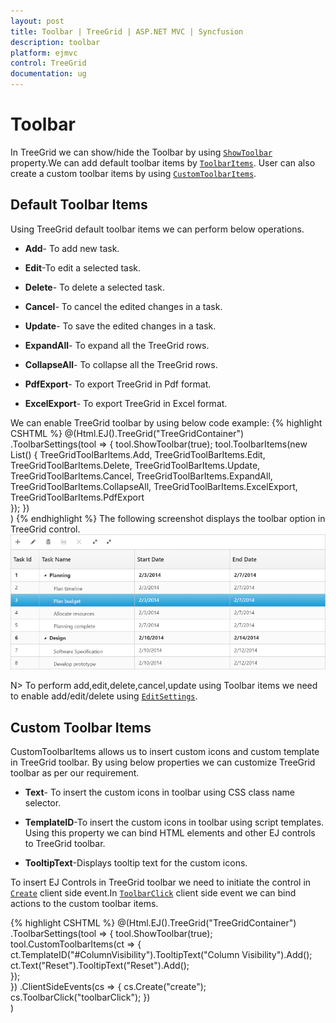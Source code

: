 ```yaml
---
layout: post
title: Toolbar | TreeGrid | ASP.NET MVC | Syncfusion
description: toolbar
platform: ejmvc
control: TreeGrid
documentation: ug
---
```


# Toolbar

In TreeGrid we can show/hide the Toolbar by using [`ShowToolbar`](https://help.syncfusion.com/api/js/ejtreegrid#members:toolbarsettings-showtoolbar "showToolbar") property.We can add default toolbar items by [`ToolbarItems`](https://help.syncfusion.com/api/js/ejtreegrid#members:toolbarsettings-toolbaritems "toolbarItems"). User can also create a custom toolbar items by using [`CustomToolbarItems`](https://help.syncfusion.com/api/js/ejtreegrid#members:toolbarsettings-customToolbarItems "customToolbarItems").

## Default Toolbar Items
Using TreeGrid default toolbar items we can perform below operations.

* **Add**- To add new task.

* **Edit**-To edit a selected task.

* **Delete**- To delete a selected task.
		   
* **Cancel**- To cancel the edited changes in a task.
		   
* **Update**- To save the edited changes in a task.
		   
* **ExpandAll**- To expand all the TreeGrid rows.
		   
* **CollapseAll**- To collapse all the TreeGrid rows.
		   
* **PdfExport**- To export TreeGrid in Pdf format.
		   
* **ExcelExport**- To export TreeGrid in Excel format.

We can enable TreeGrid toolbar by using below code example:
{% highlight CSHTML %}
     @(Html.EJ().TreeGrid("TreeGridContainer")             
             .ToolbarSettings(tool =>
             {
                 tool.ShowToolbar(true);
                 tool.ToolbarItems(new List<TreeGridToolBarItems>()
                {
                    TreeGridToolBarItems.Add,
                    TreeGridToolBarItems.Edit,
                    TreeGridToolBarItems.Delete,
                    TreeGridToolBarItems.Update,
                    TreeGridToolBarItems.Cancel,
                    TreeGridToolBarItems.ExpandAll,
                    TreeGridToolBarItems.CollapseAll,
                    TreeGridToolBarItems.ExcelExport,
                    TreeGridToolBarItems.PdfExport                                    
                });
             })      
        )
{% endhighlight %}
The following screenshot displays the toolbar option in TreeGrid control.
![](Toolbar_images/Toolbar_img1.png)

N> To perform add,edit,delete,cancel,update using Toolbar items we need to enable add/edit/delete using [`EditSettings`](https://help.syncfusion.com/api/js/ejtreegrid#members:editsettings "editSettings").
  
## Custom Toolbar Items

CustomToolbarItems allows us to insert custom icons and custom template in TreeGrid toolbar. By using below properties we can customize TreeGrid toolbar as per our requirement.

* **Text**- To insert the custom icons in toolbar using CSS class name selector.

* **TemplateID**-To insert the custom icons in toolbar using script templates. Using this property we can bind HTML elements and other EJ controls to TreeGrid toolbar.

* **TooltipText**-Displays tooltip text for the custom icons. 

To insert EJ Controls in TreeGrid toolbar we need to initiate the control in [`Create`](https://help.syncfusion.com/api/js/ejtreegrid#events:create "create") client side event.In [`ToolbarClick`](https://help.syncfusion.com/api/js/ejtreegrid#events:toolbarclick "toolbarclick") client side event we can bind actions to the custom toolbar items.

{% highlight CSHTML %}
     @(Html.EJ().TreeGrid("TreeGridContainer")              
            .ToolbarSettings(tool =>
            {
                tool.ShowToolbar(true);
                tool.CustomToolbarItems(ct =>
                  {                  
                    ct.TemplateID("#ColumnVisibility").TooltipText("Column Visibility").Add();
                    ct.Text("Reset").TooltipText("Reset").Add();  
                  });                    
            })
            .ClientSideEvents(cs =>
            {
                cs.Create("create");
                cs.ToolbarClick("toolbarClick");
            })       
    )        
    <script id="ColumnVisibility" type="text/x-jsrender">
        <input id="dropdownContainer" />
    </script>
    <script type="text/javascript">     
        function toolbarClick(args) {
            if (args.itemName == "Reset") {
               //we can bind the custom actions here
            }
        }
	//Here we can append custom EJ controls
        function create(args) {            
            $("#dropdownContainer").ejDropDownList({});
        }
    </script>
     <style type="text/css" class="cssStyles">
     	#TreeGridContainer_ColumnVisibility {
            padding-top: 2px;
            padding-bottom: 0px;
        }

        .Reset:before {
            content: "\e677";
        }
    </style>
	{% endhighlight %}
   ![](Toolbar_images/Toolbar_img2.png)

   [Click](http://mvc.syncfusion.com/demos/web/treegrid/treeGridtoolbartemplate) here to view the demo sample for custom toolbar item



